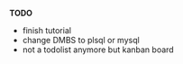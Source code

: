 **TODO**

- finish tutorial
- change DMBS to plsql or mysql
- not a todolist anymore but kanban board